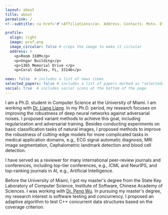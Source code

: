 ```yaml
---
layout: about
title: about
permalink: /
<!--subtitle: <a href='#'>Affiliations</a>. Address. Contacts. Moto. Etc.-->

profile:
  align: right
  image: prof.png
  image_circular: false # crops the image to make it circular
  address: >
    <p>Room 310M</p>
    <p>Ungar Building</p>
    <p>1365 Memorial Drive </p>
    <p>Coral Gables, FL, 33146</p>

news: false  # includes a list of news items
selected_papers: false # includes a list of papers marked as "selected={true}"
social: true  # includes social icons at the bottom of the page
---
```


I am a Ph.D. student in Computer Science at the University of Miami. I am working with [Dr. Liang Liang](https://liangbright.wordpress.com/). In my Ph.D. period, my research focuses on improving the robustness of deep neural networks against adversarial noises. I proposed variant methods to achieve this goal, including regularization and adversarial training. Besides conducting experiments on basic classification tasks of natural images, I proposed methods to improve the robustness of cutting-edge models for more complicated tasks in medical application domains, e.g., ECG signal automatic diagnosis, MRI image segmentation, Cephalometric landmark detection and blood cell detection.

I have served as a reviewer for many international peer-review journals and conferences, including top-tier conferences, e.g., ICML and NeurIPS, and top-ranking journals in AI, e.g., Artificial Intelligence.

Before the University of Miami, I got my master's degree from the State Key Laboratory of Computer Science, Institute of Software, Chinese Academy of Sciences. I was working with [Dr. Peng Wu](http://lcs.ios.ac.cn/~wp/). In pursuing my master's degree, my research interest is software testing and concurrency. I proposed an adaptive algorithm to test C++ concurrent data structures based on the coverage criterion.   
